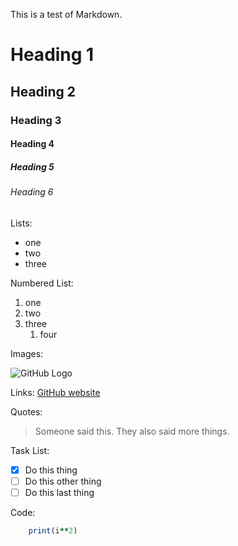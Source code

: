 This is a test of Markdown.

# Heading 1
## Heading 2
### Heading 3
#### Heading 4
##### Heading 5
###### Heading 6

Lists:
- one
- two
- three
 
Numbered List:
1. one
1. two
1. three
    1. four
    
Images:

![GitHub Logo](https://git-scm.com/images/logo@2x.png)

Links:
[GitHub website](https://github.com)

Quotes:
> Someone said this.
> They also said more things.

Task List:
- [X] Do this thing
- [ ] Do this other thing
- [ ] Do this last thing

Code:
```for i in range(10):
    print(i**2)
```

